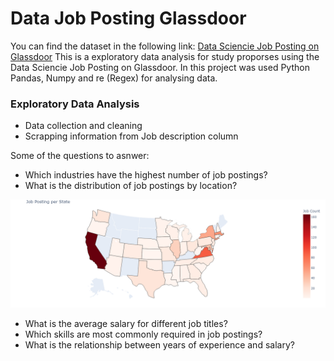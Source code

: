 # Data Job Posting Glassdoor

You can find the dataset in the following link: <a href="https://www.kaggle.com/datasets/rashikrahmanpritom/data-science-job-posting-on-glassdoor">Data Sciencie Job Posting on Glassdoor</a>
This is a exploratory data analysis for study proporses using the Data Sciencie Job Posting on Glassdoor.
In this project was used Python Pandas, Numpy and re (Regex) for analysing data.

### Exploratory Data Analysis
- Data collection and cleaning
- Scrapping information from Job description column


Some of the questions to asnwer:
- Which industries have the highest number of job postings?
- What is the distribution of job postings by location?
  
![Map](/image/map_plot.png "Job Posting per State")

- What is the average salary for different job titles?
- Which skills are most commonly required in job postings?
- What is the relationship between years of experience and salary?
